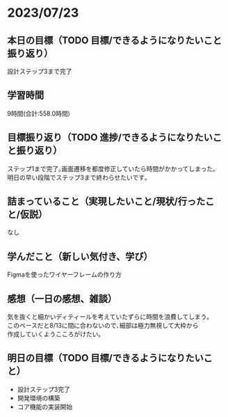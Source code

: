 # 2023/07/23
## 本日の目標（TODO 目標/できるようになりたいこと振り返り）
設計ステップ3まで完了
## 学習時間
9時間(合計:558.0時間)
## 目標振り返り（TODO 進捗/できるようになりたいこと振り返り）
ステップ1まで完了｡画面遷移を都度修正していたら時間がかかってしまった｡  
明日の早い段階でステップ3まで終わらせたいです｡
## 詰まっていること（実現したいこと/現状/行ったこと/仮説）
なし
## 学んだこと（新しい気付き、学び）
Figmaを使ったワイヤーフレームの作り方
## 感想（一日の感想、雑談）
気を抜くと細かいディティールを考えていたずらに時間を浪費してしまう｡  
このペースだと8/13に間に合わないので､細部は極力無視して大枠から  
作成していくようこころがけたい｡
## 明日の目標（TODO 目標/できるようになりたいこと）
- 設計ステップ3完了
- 開発環境の構築
- コア機能の実装開始